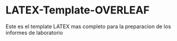 # LATEX-Template-OVERLEAF
Este es el template LATEX mas completo para la preparacion de los informes de laboratorio
